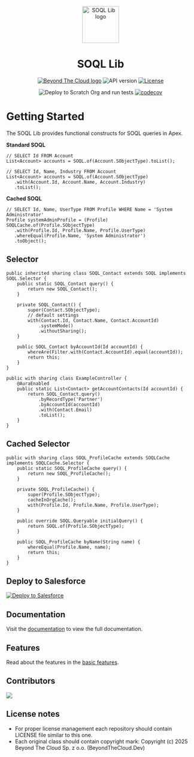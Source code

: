 <div align="center">
  <a href="https://soql.beyondthecloud.dev">
    <picture>
      <source media="(prefers-color-scheme: dark)" srcset="https://soql.beyondthecloud.dev/img/logo.png">
      <img alt="SOQL Lib logo" src="https://soql.beyondthecloud.dev/img/logo.png" height="98">
    </picture>
  </a>
  <h1>SOQL Lib</h1>

<a href="https://beyondthecloud.dev"><img alt="Beyond The Cloud logo" src="https://img.shields.io/badge/MADE_BY_BEYOND_THE_CLOUD-555?style=for-the-badge"></a>
<a ><img alt="API version" src="https://img.shields.io/badge/api-v64.0-blue?style=for-the-badge"></a>
<a href="https://github.com/beyond-the-cloud-dev/soql-lib/blob/main/LICENSE"><img alt="License" src="https://img.shields.io/badge/license-mit-green?style=for-the-badge"></a>

![Deploy to Scratch Org and run tests](https://github.com/beyond-the-cloud-dev/soql-lib/actions/workflows/ci.yml/badge.svg)
[![codecov](https://codecov.io/gh/beyond-the-cloud-dev/soql-lib/branch/main/graph/badge.svg)](https://codecov.io/gh/beyond-the-cloud-dev/soql-lib)


</div>

# Getting Started

The SOQL Lib provides functional constructs for SOQL queries in Apex.

**Standard SOQL**

```apex
// SELECT Id FROM Account
List<Account> accounts = SOQL.of(Account.SObjectType).toList();
```

```apex
// SELECT Id, Name, Industry FROM Account
List<Account> accounts = SOQL.of(Account.SObjectType)
   .with(Account.Id, Account.Name, Account.Industry)
   .toList();
```

**Cached SOQL**

```apex
// SELECT Id, Name, UserType FROM Profile WHERE Name = 'System Administrator'
Profile systemAdminProfile = (Profile) SOQLCache.of(Profile.SObjectType)
   .with(Profile.Id, Profile.Name, Profile.UserType)
   .whereEqual(Profile.Name, 'System Administrator')
   .toObject();
```

## Selector

```apex
public inherited sharing class SOQL_Contact extends SOQL implements SOQL.Selector {
    public static SOQL_Contact query() {
        return new SOQL_Contact();
    }

    private SOQL_Contact() {
        super(Contact.SObjectType);
        // default settings
        with(Contact.Id, Contact.Name, Contact.AccountId)
            .systemMode()
            .withoutSharing();
    }

    public SOQL_Contact byAccountId(Id accountId) {
        whereAre(Filter.with(Contact.AccountId).equal(accountId));
        return this;
    }
}
```

```apex
public with sharing class ExampleController {
    @AuraEnabled
    public static List<Contact> getAccountContacts(Id accountId) {
        return SOQL_Contact.query()
            .byRecordType('Partner')
            .byAccountId(accountId)
            .with(Contact.Email)
            .toList();
    }
}
```

## Cached Selector

```apex
public with sharing class SOQL_ProfileCache extends SOQLCache implements SOQLCache.Selector {
    public static SOQL_ProfileCache query() {
        return new SOQL_ProfileCache();
    }

    private SOQL_ProfileCache() {
        super(Profile.SObjectType);
        cacheInOrgCache();
        with(Profile.Id, Profile.Name, Profile.UserType);
    }

    public override SOQL.Queryable initialQuery() {
        return SOQL.of(Profile.SObjectType);
    }

    public SOQL_ProfileCache byName(String name) {
        whereEqual(Profile.Name, name);
        return this;
    }
}
```

## Deploy to Salesforce

<a href="https://githubsfdeploy.herokuapp.com?owner=beyond-the-cloud-dev&repo=soql-lib&ref=main">
  <img alt="Deploy to Salesforce"
       src="https://raw.githubusercontent.com/afawcett/githubsfdeploy/master/deploy.png">
</a>

## Documentation

Visit the [documentation](https://soql.beyondthecloud.dev) to view the full documentation.

## Features

Read about the features in the [basic features](https://soql.beyondthecloud.dev/docs/basic-features).

## Contributors

<a href="https://github.com/beyond-the-cloud-dev/soql-lib/graphs/contributors">
  <img src="https://contrib.rocks/image?repo=beyond-the-cloud-dev/soql-lib" />
</a>

## License notes

- For proper license management each repository should contain LICENSE file similar to this one.
- Each original class should contain copyright mark: Copyright (c) 2025 Beyond The Cloud Sp. z o.o. (BeyondTheCloud.Dev)
